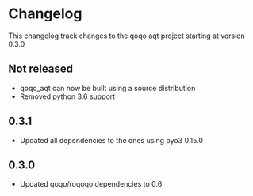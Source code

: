 # Changelog

This changelog track changes to the qoqo aqt project starting at version 0.3.0

## Not released

* qoqo_aqt can now be built using a source distribution
* Removed python 3.6 support

## 0.3.1

* Updated all dependencies to the ones using pyo3 0.15.0

## 0.3.0

* Updated qoqo/roqoqo dependencies to 0.6
